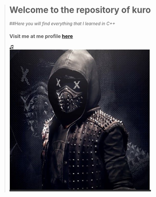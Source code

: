 ># **Welcome to the repository of kuro**
>##_Here you will find everything that I learned in C++_
>### Visit me at me profile [here](https://github.com/UP210630)
>[♫](https://www.youtube.com/watch?v=k_TbOH8iE4U) 
>![Imagen 1](/Imagenes/wrench.jpg)

